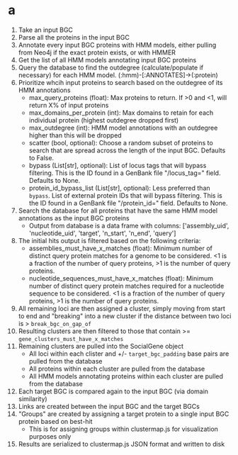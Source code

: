 # a

1. Take an input BGC
2. Parse all the proteins in the input BGC
3. Annotate every input BGC proteins with HMM models, either pulling from Neo4j if the exact protein exists, or with HMMER
4. Get the list of all HMM models annotating input BGC proteins
5. Query the database to find the outdegree (calculate/populate if necessary) for each HMM model. (:hmm)-[:ANNOTATES]->(:protein)
6. Prioritize whcih input proteins to search based on the outdegree of its HMM annotations
    - max_query_proteins (float): Max proteins to return. If >0 and <1, will return X% of input proteins
    - max_domains_per_protein (int): Max domains to retain for each individual protein (highest outdegree dropped first)
    - max_outdegree (int): HMM model annotations with an outdegree higher than this will be dropped
    - scatter (bool, optional): Choose a random subset of proteins to search that are spread across the length of the input BGC. Defaults to False.
    - bypass (List[str], optional): List of locus tags that will bypass filtering. This is the ID found in a GenBank file "/locus_tag=" field. Defaults to None.
    - protein_id_bypass_list (List[str], optional): Less preferred than `bypass`. List of external protein IDs that will bypass filtering. This is the ID found in a GenBank file "/protein_id=" field. Defaults to None.
7. Search the database for all proteins that have the same HMM model annotations as the input BGC proteins
    - Output from database is a data frame with columns: ['assembly_uid', 'nucleotide_uid', 'target', 'n_start', 'n_end', 'query']
8. The initial hits output is filtered based on the following criteria:
    - assemblies_must_have_x_matches (float): Minimum number of distinct query protein matches for a genome to be considered. <1 is a fraction of the number of query proteins, >1 is the number of query proteins.
    - nucleotide_sequences_must_have_x_matches (float): Minimum number of distinct query protein matches required for a nucleotide sequence to be considered. <1 is a fraction of the number of query proteins, >1 is the number of query proteins.
9. All remaining loci are then assigned a cluster, simply moving from start to end and "breaking" into a new cluster if the distance between two loci is > `break_bgc_on_gap_of`
10. Resulting clusters are then filtered to those that contain >= `gene_clusters_must_have_x_matches`
11. Remaining clusters are pulled into the SocialGene object
    - All loci within each clister and +/- `target_bgc_padding` base pairs are pulled from the database
    - All proteins within each cluster are pulled from the database
    - All HMM models annotating proteins within each cluster are pulled from the database
13. Each target BGC is compared again to the input BGC (via domain similarity)
14. Links are created between the input BGC and the target BGCs
15. "Groups" are created by assigning a target protein to a single input BGC protein based on best-hit
    - This is for assigning groups within clustermap.js for visualization purposes only
16. Results are serialized to clustermap.js JSON format and written to disk
